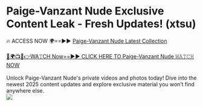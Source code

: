 # Paige-Vanzant Nude Exclusive Content Leak - Fresh Updates! (xtsu)

🔥 ACCESS NOW 🌍==►► <a href="https://tinyurl.com/yc657z5k" rel="nofollow">Paige-Vanzant Nude Latest Collection</a>
<br><br>
[🔴🌍📺📱👉WA𝚃CH Now==►► CLICK HERE TO Paige-Vanzant Nude 𝚆𝙰𝚃𝙲𝙷 NOW](https://tinyurl.com/yc657z5k)
<br><br>
Unlock Paige-Vanzant Nude's private videos and photos today! Dive into the newest 2025 content updates and explore exclusive material you won’t find anywhere else.
<br>
<a href="https://tinyurl.com/yc657z5k" rel="nofollow" data-target="animated-image.originalLink"><img src="https://camo.githubusercontent.com/8a4f000d20f83aca3bf7ec5f350d767afa0574a8a352519fd8cfa583a6f93a33/68747470733a2f2f692e696d6775722e636f6d2f644a486b345a712e676966" data-canonical-src="https://i.imgur.com/dJHk4Zq.gif" style="max-width: 100%; display: inline-block;" data-target="animated-image.originalImage"></a>
<br>
